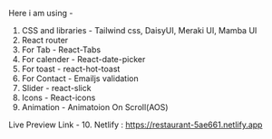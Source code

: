 Here i am  using -
1. CSS and libraries - Tailwind css, DaisyUI, Meraki UI, Mamba UI
2. React router
3. For Tab - React-Tabs
4. For calender - React-date-picker
5. For toast - react-hot-toast
6. For Contact - Emailjs validation
7. Slider - react-slick
8. Icons - React-icons
9. Animation - Animatoion On Scroll(AOS)

Live Preview Link - 
10. Netlify : https://restaurant-5ae661.netlify.app
